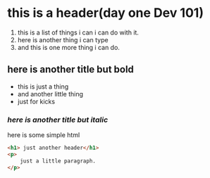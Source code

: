 # this is a header(day one Dev 101)
1. this is a list of things i can i can do with it. 
1. here is another thing i can type
1. and this is one more thing i can do. 


## **here is another title but bold**
 - this is just a thing 
 - and another little thing 
 - just for kicks 

 ### *here is another title but italic*

 here is some simple html 
 ```html
 <h1> just another header</h1>
 <p>
     just a little paragraph.
 </p>

